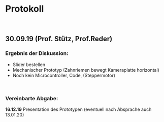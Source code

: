 # Protokoll

<br>

## 30.09.19 (Prof. Stütz, Prof.Reder)
### Ergebnis der Diskussion:
- Slider bestellen
- Mechanischer Prototyp (Zahnriemen bewegt Kameraplatte horizontal)
- Noch kein Microcontroller, Code, (Steppermotor)

<br>

### Vereinbarte Abgabe:

**16.12.19** Presentation des Prototypen
(eventuell nach Absprache auch 13.01.20)